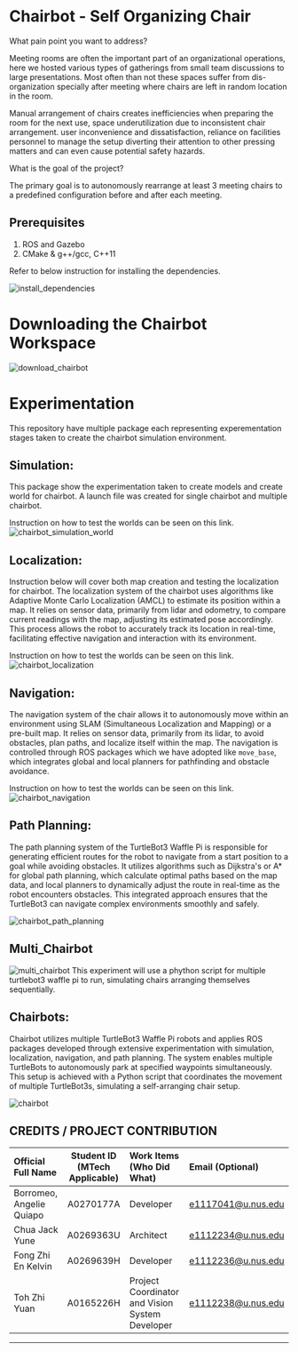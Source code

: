 # Chairbot - Self Organizing Chair

What pain point you want to address?

Meeting rooms are often the important part of an organizational operations, here we hosted various types of gatherings from small team discussions to large presentations. Most often than not these spaces suffer from dis-organization specially after meeting where chairs are left in random location in the room.

Manual arrangement of chairs creates inefficiencies when preparing the room for the next use, space underutilization due to inconsistent chair arrangement. user inconvenience and dissatisfaction, reliance on facilities personnel to manage the setup diverting their attention to other pressing matters and can even cause potential safety hazards.

What is the goal of the project?

The primary goal is to autonomously rearrange at least 3 meeting chairs to a predefined configuration before and after each meeting. 


## Prerequisites
1. ROS and Gazebo
2. CMake & g++/gcc, C++11

Refer to below instruction for installing the dependencies.

![install_dependencies](https://github.com/aqborromeo/chairbot_ws/blob/main/Instructions%20README/1.%20Install%20Dependencies)

# Downloading the Chairbot Workspace

![download_chairbot](https://github.com/aqborromeo/chairbot_ws/blob/main/Instructions%20README/2.%20Download%20Chairbot%20Package)

# Experimentation

This repository have multiple package each representing experementation stages taken to create the chairbot simulation environment.

## Simulation: 
This package show the experimentation taken to create models and create world for chairbot. A launch file was created for single chairbot and multiple chairbot.

Instruction on how to test the worlds can be seen on this link.
![chairbot_simulation_world](https://github.com/aqborromeo/chairbot_ws/blob/main/Instructions%20README/3.%20Experimentation_Simulation_World)

## Localization: 
Instruction below will cover both map creation and testing the localization for chairbot.
The localization system of the chairbot uses algorithms like Adaptive Monte Carlo Localization (AMCL) to estimate its position within a map. It relies on sensor data, primarily from lidar and odometry, to compare current readings with the map, adjusting its estimated pose accordingly. This process allows the robot to accurately track its location in real-time, facilitating effective navigation and interaction with its environment.


Instruction on how to test the worlds can be seen on this link.
![chairbot_localization](https://github.com/aqborromeo/chairbot_ws/blob/main/Instructions%20README/4.%20Experimentation_Localization)

## Navigation:

The navigation system of the chair allows it to autonomously move within an environment using SLAM (Simultaneous Localization and Mapping) or a pre-built map. It relies on sensor data, primarily from its lidar, to avoid obstacles, plan paths, and localize itself within the map. The navigation is controlled through ROS packages which we have adopted like `move_base`, which integrates global and local planners for pathfinding and obstacle avoidance.

Instruction on how to test the worlds can be seen on this link.
![chairbot_navigation](https://github.com/aqborromeo/chairbot_ws/blob/main/Instructions%20README/4.%20Experimentation_Localization)

## Path Planning:

The path planning system of the TurtleBot3 Waffle Pi is responsible for generating efficient routes for the robot to navigate from a start position to a goal while avoiding obstacles. It utilizes algorithms such as Dijkstra's or A* for global path planning, which calculate optimal paths based on the map data, and local planners to dynamically adjust the route in real-time as the robot encounters obstacles. This integrated approach ensures that the TurtleBot3 can navigate complex environments smoothly and safely.

![chairbot_path_planning](https://github.com/aqborromeo/chairbot_ws/blob/main/Instructions%20README/6.%20Experiment_Path_Planning)

## Multi_Chairbot

![multi_chairbot](https://github.com/aqborromeo/chairbot_ws/blob/main/Instructions%20README/7.%20Experiment_Multi_Chairbot)
This experiment will use a phython script for multiple turtlebot3 waffle pi to run, simulating chairs arranging themselves sequentially.

## Chairbots:

Chairbot utilizes multiple TurtleBot3 Waffle Pi robots and applies ROS packages developed through extensive experimentation with simulation, localization, navigation, and path planning. The system enables multiple TurtleBots to autonomously park at specified waypoints simultaneously. This setup is achieved with a Python script that coordinates the movement of multiple TurtleBot3s, simulating a self-arranging chair setup.

![chairbot](https://github.com/aqborromeo/chairbot_ws/blob/main/Instructions%20README/8.%20Chairbot)

## CREDITS / PROJECT CONTRIBUTION

| Official Full Name  | Student ID (MTech Applicable)  | Work Items (Who Did What) | Email (Optional) |
| :------------ |:---------------:| :-----| :-----|
| Borromeo, Angelie Quiapo | A0270177A | Developer| e1117041@u.nus.edu |
| Chua Jack Yune | A0269363U | Architect | e1112234@u.nus.edu |
| Fong Zhi En Kelvin | A0269639H | Developer| e1112236@u.nus.edu |
| Toh Zhi Yuan | A0165226H | Project Coordinator and Vision System Developer| e1112238@u.nus.edu |
---
